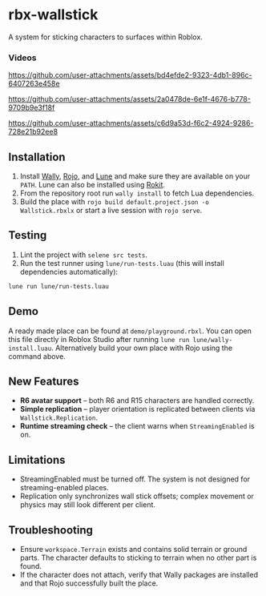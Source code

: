 # rbx-wallstick
A system for sticking characters to surfaces within Roblox.

### Videos

https://github.com/user-attachments/assets/bd4efde2-9323-4db1-896c-6407263e458e

https://github.com/user-attachments/assets/2a0478de-6e1f-4676-b778-9709b9e3f18f

https://github.com/user-attachments/assets/c6d9a53d-f6c2-4924-9286-728e21b92ee8

## Installation
1. Install [Wally](https://github.com/UpliftGames/wally), [Rojo](https://github.com/rojo-rbx/rojo), and [Lune](https://github.com/lune-org/lune/releases) and make sure they are available on your `PATH`. Lune can also be installed using [Rokit](https://github.com/rojo-rbx/rokit).
2. From the repository root run `wally install` to fetch Lua dependencies.
3. Build the place with `rojo build default.project.json -o Wallstick.rbxlx` or start a live session with `rojo serve`.

## Testing

1. Lint the project with `selene src tests`.
2. Run the test runner using `lune/run-tests.luau` (this will install dependencies automatically):

```bash
lune run lune/run-tests.luau
```


## Demo

A ready made place can be found at `demo/playground.rbxl`. You can open this file directly in Roblox Studio after running `lune run lune/wally-install.luau`. Alternatively build your own place with Rojo using the command above.

## New Features

* **R6 avatar support** – both R6 and R15 characters are handled correctly.
* **Simple replication** – player orientation is replicated between clients via `Wallstick.Replication`.
* **Runtime streaming check** – the client warns when `StreamingEnabled` is on.

## Limitations

* StreamingEnabled must be turned off. The system is not designed for streaming-enabled places.
* Replication only synchronizes wall stick offsets; complex movement or physics may still look different per client.

## Troubleshooting

* Ensure `workspace.Terrain` exists and contains solid terrain or ground parts. The character defaults to sticking to terrain when no other part is found.
* If the character does not attach, verify that Wally packages are installed and that Rojo successfully built the place.

